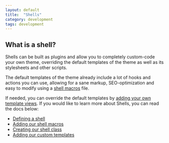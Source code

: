 ```yaml
---
layout: default
title:  "Shells"
category: development
tags: development
---
```



## What is a **shell**?

Shells can be built as plugins and allow you to completely custom-code your own theme, overriding the default templates of the theme as well as its stylesheets and other scripts.

The default templates of the theme already include a lot of hooks and actions you can use, allowing for a sane markup, SEO-optimization and easy to modify using a [shell macros](/docs/shells/macros/) file.

If needed, you can override the default templates by [adding your own template views](/docs/shells/views/).
If you would like to learn more about Shells, you can read the docs below:

* [Defining a shell](/docs/shells/definition)
* [Adding our shell macros](/docs/shells/macros)
* [Creating our shell class](/docs/shells/class)
* [Adding our custom templates](/docs/shells/views)